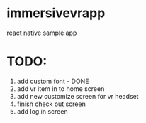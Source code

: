 # immersivevrapp

react native sample app

# TODO:

1. add custom font - DONE
2. add vr item in to home screen
3. add new customize screen for vr headset
4. finish check out screen
5. add log in screen
